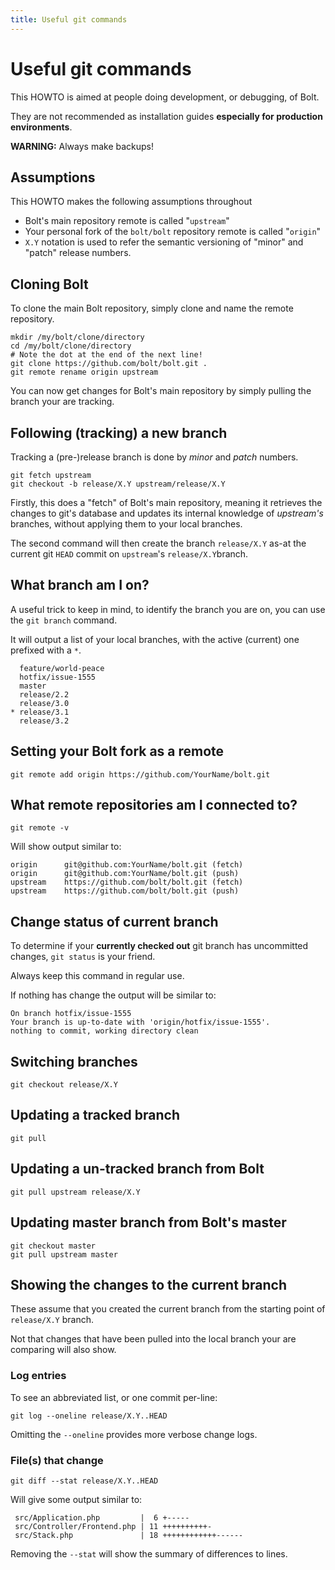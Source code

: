 ```yaml
---
title: Useful git commands
---
```

Useful git commands
===================

This HOWTO is aimed at people doing development, or debugging, of Bolt.

They are not recommended as installation guides **especially for production
environments**.

**WARNING:** Always make backups! 


Assumptions
-----------

This HOWTO makes the following assumptions throughout

  * Bolt's main repository remote is called "`upstream`"
  * Your personal fork of the `bolt/bolt` repository remote is called "`origin`"
  * `X.Y` notation is used to refer the semantic versioning of "minor" and
    "patch" release numbers.


Cloning Bolt
------------

To clone the main Bolt repository, simply clone and name the remote repository.

```
mkdir /my/bolt/clone/directory
cd /my/bolt/clone/directory
# Note the dot at the end of the next line!
git clone https://github.com/bolt/bolt.git .
git remote rename origin upstream
```

You can now get changes for Bolt's main repository by simply pulling the branch
your are tracking. 


Following (tracking) a new branch
---------------------------------

Tracking a (pre-)release branch is done by *minor* and *patch* numbers.

```
git fetch upstream
git checkout -b release/X.Y upstream/release/X.Y
```
Firstly, this does a "fetch" of Bolt's main repository, meaning it retrieves
the changes to git's database and updates its internal knowledge of 
*upstream's* branches, without applying them to your local branches. 

The second command will then create the branch `release/X.Y` as-at the current
git `HEAD` commit on `upstream`'s `release/X.Y`branch.


What branch am I on?
--------------------

A useful trick to keep in mind, to identify the branch you are on, you can use
the `git branch` command.

It will output a list of your local branches, with the active (current) one
prefixed with a `*`.

```
  feature/world-peace
  hotfix/issue-1555
  master
  release/2.2
  release/3.0
* release/3.1
  release/3.2
```


Setting your Bolt fork as a remote
----------------------------------

```
git remote add origin https://github.com/YourName/bolt.git
```


What remote repositories am I connected to?
-------------------------------------------

```
git remote -v
```

Will show output similar to:

```
origin      git@github.com:YourName/bolt.git (fetch)
origin      git@github.com:YourName/bolt.git (push)
upstream    https://github.com/bolt/bolt.git (fetch)
upstream    https://github.com/bolt/bolt.git (push)
```


Change status of current branch
-------------------------------

To determine if your **currently checked out** git branch has uncommitted
changes, `git status` is your friend.

Always keep this command in regular use. 

If nothing has change the output will be similar to:

```
On branch hotfix/issue-1555
Your branch is up-to-date with 'origin/hotfix/issue-1555'.
nothing to commit, working directory clean

```


Switching branches
------------------

```
git checkout release/X.Y
``` 


Updating a tracked branch
-------------------------

```
git pull
``` 

Updating a un-tracked branch from Bolt
--------------------------------------

```
git pull upstream release/X.Y
``` 

Updating master branch from Bolt's master
-----------------------------------------

```
git checkout master
git pull upstream master
``` 


Showing the changes to the current branch
-----------------------------------------

These assume that you created the current branch from the starting point
of `release/X.Y` branch.  

Not that changes that have been pulled into the local branch your are comparing
will also show.


### Log entries

To see an abbreviated list, or one commit per-line:

```
git log --oneline release/X.Y..HEAD
```

Omitting the `--oneline` provides more verbose change logs.


### File(s) that change

```
git diff --stat release/X.Y..HEAD
```

Will give some output similar to:

```
 src/Application.php         |  6 +-----
 src/Controller/Frontend.php | 11 ++++++++++-
 src/Stack.php               | 18 ++++++++++++------

```

Removing the `--stat` will show the summary of differences to lines. 
